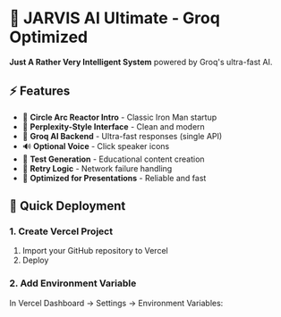 # 🤖 JARVIS AI Ultimate - Groq Optimized

**Just A Rather Very Intelligent System** powered by Groq's ultra-fast AI.

## ⚡ Features

- 🔵 **Circle Arc Reactor Intro** - Classic Iron Man startup
- 🎨 **Perplexity-Style Interface** - Clean and modern
- 🧠 **Groq AI Backend** - Ultra-fast responses (single API)
- 🔊 **Optional Voice** - Click speaker icons
- 📝 **Test Generation** - Educational content creation
- 🔄 **Retry Logic** - Network failure handling
- 🎯 **Optimized for Presentations** - Reliable and fast

## 🚀 Quick Deployment

### 1. Create Vercel Project
1. Import your GitHub repository to Vercel
2. Deploy

### 2. Add Environment Variable
In Vercel Dashboard → Settings → Environment Variables:

